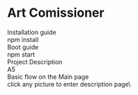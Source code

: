 Art Comissioner
====
Installation guide\
  npm install\
Boot guide\
  npm start\
Project Description\
A5\
  Basic flow on the Main page\
  click any picture to enter description page\
